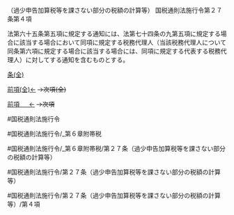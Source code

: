 （過少申告加算税等を課さない部分の税額の計算等）
国税通則法施行令第２７条第４項

法第六十五条第五項に規定する通知には、法第七十四条の九第五項に規定する場合に該当する場合において同項に規定する税務代理人（当該税務代理人について同条第六項に規定する場合に該当する場合には、同項に規定する代表する税務代理人）に対してする通知を含むものとする。

[条(全)](国税通則法施行＿令＿第２７条_.md)

[前項(全)←](国税通則法施行＿令＿第２７条第３項_.md)  ~~→次項(全)~~

[前項 　 ←](国税通則法施行＿令＿第２７条第３項.md)  ~~→次項~~



#国税通則法施行令

#国税通則法施行令/_第６章附帯税

#国税通則法施行令/_第６章附帯税/第２７条（過少申告加算税等を課さない部分の税額の計算等）

#国税通則法施行令/第２７条（過少申告加算税等を課さない部分の税額の計算等）

#国税通則法施行令/第２７条（過少申告加算税等を課さない部分の税額の計算等）/第４項

